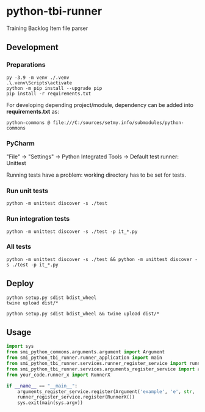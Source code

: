 # python-tbi-runner

Training Backlog Item file parser

## Development

### Preparations

```shell
py -3.9 -m venv ./.venv
.\.venv\Scripts\activate
python -m pip install --upgrade pip
pip install -r requirements.txt
```

For developing depending project/module, dependency can be added into **requirements.txt** as:

    python-commons @ file:///C:/sources/setmy.info/submodules/python-commons

### PyCharm

"File" -> "Settings" -> Python Integrated Tools -> Default test runner: Unittest

Running tests have a problem: working directory has to be set for tests.

### Run unit tests

```shell
python -m unittest discover -s ./test
```

### Run integration tests

```shell
python -m unittest discover -s ./test -p it_*.py
```

### All tests

```shell
python -m unittest discover -s ./test && python -m unittest discover -s ./test -p it_*.py
```

## Deploy

```shell
python setup.py sdist bdist_wheel
twine upload dist/*
```

```shell
python setup.py sdist bdist_wheel && twine upload dist/*
```

## Usage

```python
import sys
from smi_python_commons.arguments.argument import Argument
from smi_python_tbi_runner.runner_application import main
from smi_python_tbi_runner.services.runner_register_service import runner_register_service
from smi_python_tbi_runner.services.arguments_register_service import arguments_register_service
from your_code.runner_x import RunnerX

if __name__ == "__main__":
    arguments_register_service.register(Argument('example', 'e', str, 'Example', True))
    runner_register_service.register(RunnerX())
    sys.exit(main(sys.argv))
```
